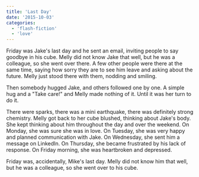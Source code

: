 ```yaml
---
title: 'Last Day'
date: '2015-10-03'
categories:
  - 'flash-fiction'
  - 'love'
---
```


Friday was Jake's last day and he sent an email, inviting people to say goodbye
in his cube. Melly did not know Jake that well, but he was a colleague, so she
went over there. A few other people were there at the same time, saying how
sorry they are to see him leave and asking about the future. Melly just stood
there with them, nodding and smiling.

<!-- truncate -->


Then somebody hugged Jake, and others followed one by one. A simple hug and a
"Take care!" and Melly made nothing of it. Until it was her turn to do it.

There were sparks, there was a mini earthquake, there was definitely strong
chemistry. Melly got back to her cube blushed, thinking about Jake's body. She
kept thinking about him throughout the day and over the weekend. On Monday, she
was sure she was in love. On Tuesday, she was very happy and planned
communication with Jake. On Wednesday, she sent him a message on LinkedIn. On
Thursday, she became frustrated by his lack of response. On Friday morning, she
was heartbroken and depressed.

Friday was, accidentally, Mike's last day. Melly did not know him that well, but
he was a colleague, so she went over to his cube.
